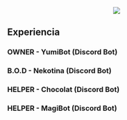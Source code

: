 <p align="center">
  <a href="https://github.com/DenverCoder1/readme-typing-svg"><img src="https://readme-typing-svg.herokuapp.com?font=Time+New+Roman&color=black&size=30&center=true&vCenter=true&width=600&height=100&lines=Hola,+Soy+Theo+Trosman;++;Estudiante+de+ORT+Yatay,;Especialidad:+Informática,;Front-End,;Back-End,;Enfocado+en+la+excelencia"></a>
</p>
<h2>Experiencia</h2>
<h3>OWNER - YumiBot (Discord Bot)</h3>
<h3>B.O.D - Nekotina (Discord Bot)</h3>
<h3>HELPER - Chocolat (Discord Bot)</h3>
<h3>HELPER - MagiBot (Discord Bot)</h3>
